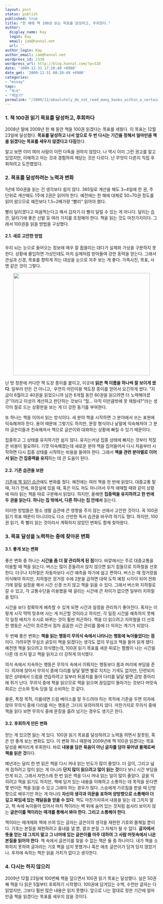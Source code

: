 ```yaml
---
layout: post
status: publish
published: true
title: "한 해에 책 100권 읽는 목표를 달성하고, 후회한다."
author:
  display_name: Kay
  login: Kay
  email: iam@hannal.net
  url: ''
author_login: Kay
author_email: iam@hannal.net
wordpress_id: 2330
wordpress_url: http://blog.hannal.com/?p=328
date: '2009-12-31 17:20:49 +0900'
date_gmt: '2009-12-31 08:20:49 +0900'
categories:
- "essay"
tags:
- "독서"
- "책읽기"
permalink: "/2009/12/absolutely_do_not_read_many_books_within_a_certain_period"
---
```

<h3>1. 책 100권 읽기 목표를 달성하고, 후회하다</h3>
<p>2008년 말에 2009년 한 해 동안 책을 100권 읽겠다는 목표를 세웠다. 이 목표는 12월 23일에 달성했다. <strong>목표를 달성하고 나서 앞으로 두 번 다시는 기간을 정해서 얼마만큼 책을 읽겠다는 목표를 세우지 않겠다고 다짐</strong>했다.</p>
<p>알고 보면 이미 여러 사람이 이런 다독을 권하지 않았다. 나 역시 이미 그런 권고를 알고 있었지만, 이해하고 마는 것과 경험하여 깨닫는 것은 다르다. 난 무엇이 다른지 직접 후회하려고 도전했었다.</p>
<h3>2. 목표를 달성하려는 노력과 변화</h3>
<p>1년에 100권을 읽는 건 생각보다 쉽지 않다. 365일로 계산을 해도 3~4일에 한 권, 주 단위로 계산해도 1주에 2권은 읽어야 한다. 예전에는 한 해에 대체로 50~70권 정도를 읽어 왔으므로 예전보다 1.5~2배가량 “빨리” 읽어야 했다.</p>
<p>빨리 달리겠다고 마음먹는다고 해서 갑자기 더 빨리 달릴 수 있는 게 아니다. 달리는 습관, 달리기에 좋은 신발 등 여러 가지를 조정해야 한다. 책을 읽는 것도 마찬가지이다. 그래서 100권을 읽을 방법을 구상했다.</p>
<h4>2.1. 새로 고안한 방법</h4>
<p>우리 뇌는 눈으로 들어오는 정보에 매우 잘 휩쓸리는 데다가 실제와 가상을 구분하지 못한다. 상황에 몰입하면 가상인데도 마치 실제처럼 받아들여 강한 동력을 얻는다. 그래서 관심과 신경, 목표를 향하게 하는 대상을 눈으로 자주 보는 게 좋다. 가족사진, 목표, 사명 같은 것이 그렇다.</p>
<p style="text-align: center;"><img class="alignnone size-full wp-image-350" src="http://blog.hannal.com/assets/uploads/2009/12/book_scheduler.jpg" alt="" width="450" height="337" /></p>
<p>난 방 창문에 커다란 책 도장 종이를 붙이고, 이곳에 <strong>읽은 책 이름을 하나씩 잘 보이게 썼다</strong>. 일부러 만든 건 아니고,  우연히 어린이용 책도장 종이를 얻어서 요긴하게 썼다. “지금이 6월이고 40권을 읽었으니까 남은 6개월 동안 60권을 읽으려면 더 노력해야겠군”이라고 이성이 계산하고 판단하는 것보다 “헐... 아직 이만큼밖에 못 채웠네?”라는 생각이 절로 드는 상황판을 보는 게 더 강한 동기를 부여한다.</p>
<p>또 하나는 책을 이어서 읽는 방식이다. 새 분야 책을 시작하면 그 분야에서 쓰는 표현에 익숙해져야 한다. 용어 때문에 그렇기도 하지만, 문장 형식이나 낱말에 익숙해져야 그 분야 글쓴이들과 친숙해져서 책으로 글쓴이와 대화하는 상황에 빠질 수 있기 때문이다.</p>
<p>집중하고 그 상태를 유지하기란 쉽지 않다. 유지는커녕 집중 상태에 빠지는 것부터 적잖은 비용이 필요하다. 기껏 익숙해졌는데 새로운 분야 책을 집어들어서 다시 처음부터 시작하면 다시 집중 상태를 시작하는 비용을 들여야 한다. 그래서 <strong>책을 관련 분야별로 이어서 읽는 건 집중력을 유지</strong>하는 데 큰 도움이 된다.</p>
<h4>2.2. 기존 습관을 보완</h4>
<p><a href="http://blog.hannal.com/a_method_how_i_read_a_book/">기존에 책 읽던 습관</a>에도 변화를 줬다. 예전에는 여러 책을 한 번에 읽었다. 대중교통 탈 때, 자기 전에, 화장실에 있을 때, 혹은 이도 저도 아니어서 무척 애매할 때와 같이 상황에 따라 읽는 책을 따로 구분해서 읽었다. 하지만, 올해엔 <strong>집중력을 유지하려고 한 번에 두 권을 읽는다. 하나는 집 밖에서, 다른 하나는 집 안에서</strong> 읽는다.</p>
<p>이러한 방법들은 평소 생활 습관에 큰 영향을 주지 않는 선에서 고안한 것이다. 꼭 100권 읽기 목표 때문이 아니더라도 다소 산만한 독서 습관을 바꾸려 하기도 했다. 하지만, 100권 읽기, 즉 빨리 읽는 것이라서 계획하지 않았던 변화도 함께 찾아왔다.</p>
<h3>3. 목표 달성을 노력하는 중에 찾아온 변화</h3>
<h4>3.1. 좋게 보는 변화</h4>
<p>좋은 변화 중 하나는 <strong>시간을 좀 더 잘 관리하게 된 점</strong>이다. 바깥에서는 주로 대중교통을 이용할 때 책을 읽는다. 버스는 많이 흔들려서 앉지 않으면 읽기 힘들므로 지하철을 선호한다. 더구나 지하철은 자동차보다 시간 예측을 하기에 쉽고 편하다. 버스는 매 정거장을 의식해야 하지만, 지하철은 정거장 수에 2분을 곱하면 대략 도착 예정 시각이 되어 전화기에 알림 설정을 해서 시간 신경 쓰지 않고 책을 읽을 수 있다. 그래서 버스와 지하철로 갈 수 있고, 각 교통수단을 이용했을 때 걸리는 시간에 큰 차이가 없으면 일부러 지하철을 탔다.</p>
<p>시간을 보다 정확하게 예측할 수 있게 되면 시간과 일정을 관리하기 좋아진다. 혹자는 이렇게 시각 딱딱 맞추며 사는 게 피곤할 것이라고 하지만, 각 일정 시간을 예측하지 못해 각 일정 배치가 수시로 바뀌는 것이 훨씬 피곤하다. 책을 더 읽으려고 지하철을 더 선호한 행동은 시간이 흐르면서 점차 꼼꼼한 시간 관리를 몸에 더 익히는 계기가 되었다.</p>
<p>두 번째 좋은 변화는 <strong>책을 읽는 행동이 무의식 속에서 나타나는 행동에 녹아들었다는 점</strong>이다. 가려우면 무심코 긁듯이 책을 읽겠다는 생각도 없이 무심코 책을 들어 읽게 됐다. 예전엔 책을 읽으려고 의식했는데, 100권 읽기 목표를 세운 뒤로는 짬짬이 나는 시간을 다른 데 쓰지 말고 책을 읽자고 더 강하게 의식했다.</p>
<p>의식 속에서 지속하는 행동은 무의식 속에서 이뤄지는 행동보다 몸과 머리에 부담을 준다. 의자에 앉아서 무의식 중에 다리를 달달 떨면 별로 지치는 기색도 없지만, 단련되지 않은 상태에서 드럼을 연습하려고 일부러 뒤꿈치를 들어 다리를 달달 떨면 금방 종아리에 쥐가 난다. 무의식 중에 책을 읽으므로 책을 읽으며 끊임없이 돌아가는 것보다 머릿속 회로는 산소와 핏속 당을 덜 소비하는 것 같다.</p>
<p>물론, 특정 목적, 이를테면 드럼 베이스를 잘 두드려야 하는 목적에 기준을 두면 의자에 앉아 무의식 중에 다리를 떠는 행동은 그다지 유의미하지 않다. 마찬가지로 무의식 중에 책을 읽다 보면 무의식 중에 문장을 흘려 넘기는 경우도 생기곤 한다.</p>
<h4>3.2. 후회하게 만든 변화</h4>
<p>얻는 게 있으면 잃는 게 있다. 100권 읽기 목표를 달성하려고 노력을 하면서 잘못된, 혹은 안 좋게 보는 변화도 있다. 이 변화 하나 때문에 2009년에 책 100권 읽겠다는 목표 달성을 뼈저리게 후회한다. 바로 <strong>내용을 담은 묶음이 아닌 글자를 담아 묶어낸 물체로써 책을 읽은 것</strong>이다.</p>
<p>예년과는 달리 한 번 읽은 책을 다시 꺼내 읽는 빈도가 많이 줄었다. 더 깊이, 그리고 넓게 접하려고 많이 읽는 게 아니라 <strong>단지 많이 읽으려고 많이 읽는 것</strong>이다 보니 시간 부담을 안게 되고, 그래서 자연스레 한 번 읽은 책을 다시 꺼내 읽는 일이 많이 줄었다.  글을 익히려고 책을 읽기도 하지만, 책에 담겨 있는 내용을 이해하고 소통하는 데 목적을 둔다면 몇 번이든 책을 읽을 수 있고 그래야 하는 경우가 많다. 스승에게 가르침을 받을 때 단방향으로 배우기만 하는 게 아니라 <strong>자신의 생각과 의문을 표하며 양방향으로 소통해야 더 깊고 짜임새 있는 깨달음을 얻을 수 있다</strong>. 책도 마찬가지여서 내용을 읽는 데 그치지 말고, 책 속에 녹아들어 있어서 마치 책이라는 벽 뒤에 숨어 있는 것처럼 쉽사리 보이지 않는 <strong>글쓴이를 책이라는 매개를 통해서 봐야 한다. 그리고 소통해야 한다</strong>.</p>
<p>책이라는 매개체와 책에 쓰여 있는 글자는 글쓴이의 생각을 재현한 기호와 물체일 뿐이다. 기호는 본질을 재현하려고 흉내를 낼 뿐, 결코 본질 그 자체가 될 수 없다. <strong>글자에서 뜻을 얻는 데 그치지 말고 그 너머에 있는 글쓴이를 마주 대하여 그 사람 머릿속에서 나온 본질을 읽어야 한다</strong>. 책 속에서 글쓴이를 찾을 수 없는 책은 둘 중 하나이다. 내가 책을 소화하지 못하여 글자라는 기호 벽을 넘지 못했거나 혹은 애초 글쓴이가 담겨 있지 않았거나. 후자에 속하는 책은 읽을 가치가 없다고 생각한다.</p>
<h3>4. 다시는 하지 않으리</h3>
<p>2009년 12월 23일에 100번째 책을 덮으면서 100권 읽기 목표는 달성했다. 실은 50권째 책을 다 읽은 5월부터 후회하기 시작했다. 100권에 담겨있는 수백, 수천만 글자는 다 읽었지만, 그보다 훨씬 많은 내용은 읽지 못했다. 앞으로 나는 절대로 정한 기간에 얼마만큼 책을 읽겠다는 목표를 세우지 않을 것이다.</p>

